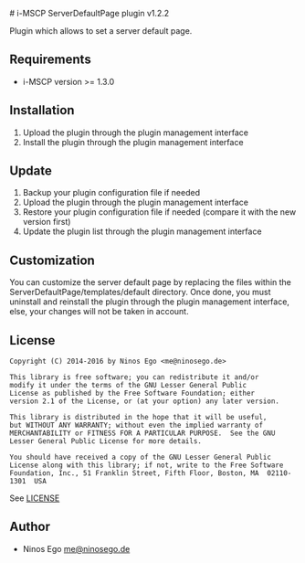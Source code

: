 # i-MSCP ServerDefaultPage plugin v1.2.2

Plugin which allows to set a server default page.

## Requirements

* i-MSCP version >= 1.3.0

## Installation

1. Upload the plugin through the plugin management interface
2. Install the plugin through the plugin management interface

## Update

1. Backup your plugin configuration file if needed
2. Upload the plugin through the plugin management interface
3. Restore your plugin configuration file if needed (compare it with the new version first)
4. Update the plugin list through the plugin management interface

## Customization

You can customize the server default page by replacing the files within the ServerDefaultPage/templates/default directory.
Once done, you must uninstall and reinstall the plugin through the plugin management interface, else, your changes will
not be taken in account.

## License

```
Copyright (C) 2014-2016 by Ninos Ego <me@ninosego.de>

This library is free software; you can redistribute it and/or
modify it under the terms of the GNU Lesser General Public
License as published by the Free Software Foundation; either
version 2.1 of the License, or (at your option) any later version.

This library is distributed in the hope that it will be useful,
but WITHOUT ANY WARRANTY; without even the implied warranty of
MERCHANTABILITY or FITNESS FOR A PARTICULAR PURPOSE.  See the GNU
Lesser General Public License for more details.

You should have received a copy of the GNU Lesser General Public
License along with this library; if not, write to the Free Software
Foundation, Inc., 51 Franklin Street, Fifth Floor, Boston, MA  02110-1301  USA
```

See [LICENSE](LICENSE)

## Author

* Ninos Ego <me@ninosego.de>
